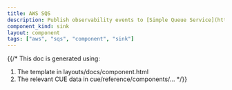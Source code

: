 ```yaml
---
title: AWS SQS
description: Publish observability events to [Simple Queue Service](https://aws.amazon.com/sqs/) topics
component_kind: sink
layout: component
tags: ["aws", "sqs", "component", "sink"]
---
```


{{/*
This doc is generated using:

1. The template in layouts/docs/component.html
2. The relevant CUE data in cue/reference/components/...
*/}}
